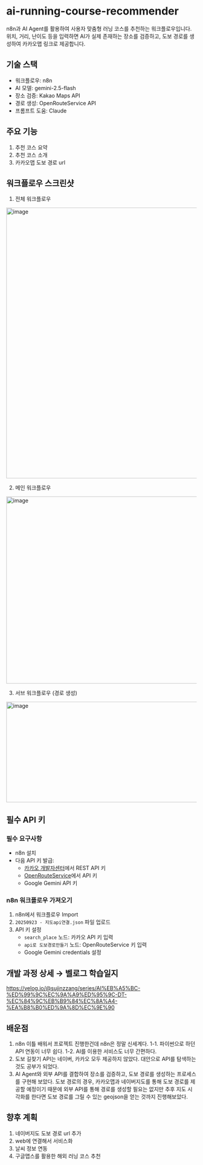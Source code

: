 # ai-running-course-recommender
n8n과 AI Agent를 활용하여 사용자 맞춤형 러닝 코스를 추천하는 워크플로우입니다. 
위치, 거리, 난이도 등을 입력하면 AI가 실제 존재하는 장소를 검증하고, 
도보 경로를 생성하여 카카오맵 링크로 제공합니다.

## 기술 스택
- 워크플로우: n8n
- AI 모델: gemini-2.5-flash
- 장소 검증: Kakao Maps API
- 경로 생성: OpenRouteService API
- 프롬프트 도움: Claude

## 주요 기능
1. 추천 코스 요약
2. 추천 코스 소개
3. 카카오맵 도보 경로 url

## 워크플로우 스크린샷
1. 전체 워크플로우
<img width="1261" height="716" alt="image" src="https://github.com/user-attachments/assets/826757b2-dbb8-494d-98eb-ccc843a65cb6" />

2. 메인 워크플로우
<img width="1249" height="495" alt="image" src="https://github.com/user-attachments/assets/497b8ae9-2e7c-47f9-8ba1-c6e2687d1b1e" />

3. 서브 워크플로우 (경로 생성)
<img width="1245" height="266" alt="image" src="https://github.com/user-attachments/assets/efcdac71-ae03-496d-94b1-6cf0ebfe2d42" />

## 필수 API 키
### 필수 요구사항
- n8n 설치
- 다음 API 키 발급:
  - [카카오 개발자센터](https://developers.kakao.com/)에서 REST API 키
  - [OpenRouteService](https://openrouteservice.org/)에서 API 키
  - Google Gemini API 키

### n8n 워크플로우 가져오기
1. n8n에서 워크플로우 Import
2. `20250923 - 지도api연결.json` 파일 업로드
3. API 키 설정
   - `search_place` 노드: 카카오 API 키 입력
   - `api로 도보경로만들기` 노드: OpenRouteService 키 입력
   - Google Gemini credentials 설정

## 개발 과정 상세 → 벨로그 학습일지
https://velog.io/@sujinzzang/series/AI%EB%A5%BC-%ED%99%9C%EC%9A%A9%ED%95%9C-DT-%EC%84%9C%EB%B9%84%EC%8A%A4-%EA%B8%B0%ED%9A%8D%EC%9E%90

## 배운점
1. n8n 이틀 배워서 프로젝트 진행한건데 n8n은 정말 신세계다.
   1-1. 파이썬으로 하던 API 연동이 너무 쉽다.
   1-2. AI를 이용한 서비스도 너무 간편하다. 
2. 도보 길찾기 API는 네이버, 카카오 모두 제공하지 않았다. 대안으로 API를 탐색하는 것도 공부가 되었다.
3. AI Agent와 외부 API를 결합하여 장소를 검증하고, 도보 경로를 생성하는 프로세스를 구현해 보았다.
   도보 경로의 경우, 카카오맵과 네이버지도를 통해 도보 경로를 제공할 예정이기 때문에 외부 API를 통해 경로를 생성할 필요는 없지만
   추후 지도 시각화를 한다면 도보 경로를 그릴 수 있는 geojson을 얻는 것까지 진행해보았다.

## 향후 계획
1. 네이버지도 도보 경로 url 추가
2. web에 연결해서 서비스화
3. 날씨 정보 연동
4. 구글맵스를 활용한 해외 러닝 코스 추천
